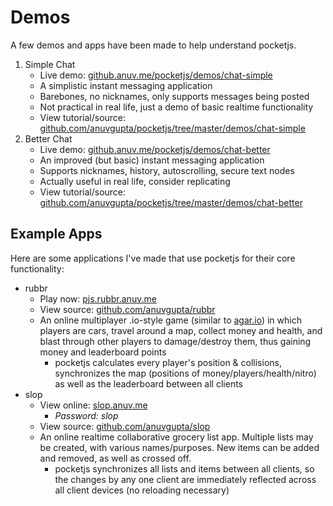 # Demos

A few demos and apps have been made to help understand pocketjs.

1. Simple Chat
    - Live demo: [github.anuv.me/pocketjs/demos/chat-simple](http://github.anuv.me/pocketjs/demos/chat-simple/)
    - A simplistic instant messaging application
    - Barebones, no nicknames, only supports messages being posted
    - Not practical in real life, just a demo of basic realtime functionality
    - View tutorial/source: [github.com/anuvgupta/pocketjs/tree/master/demos/chat-simple](https://github.com/anuvgupta/pocketjs/tree/master/demos/chat-simple)
2. Better Chat
    - Live demo: [github.anuv.me/pocketjs/demos/chat-better](http://github.anuv.me/pocketjs/demos/chat-better/)
    - An improved (but basic) instant messaging application
    - Supports nicknames, history, autoscrolling, secure text nodes
    - Actually useful in real life, consider replicating
    - View tutorial/source: [github.com/anuvgupta/pocketjs/tree/master/demos/chat-better](https://github.com/anuvgupta/pocketjs/tree/master/demos/chat-better)

## Example Apps

Here are some applications I've made that use pocketjs for their core functionality:

-   rubbr
    -   Play now: [pjs.rubbr.anuv.me](http://pjs.rubbr.anuv.me)
    -   View source: [github.com/anuvgupta/rubbr](https://github.com/anuvgupta/rubbr)
    -   An online multiplayer .io-style game (similar to [agar.io](http://agar.io)) in which players are cars, travel around a map, collect money and health, and blast through other players to damage/destroy them, thus gaining money and leaderboard points
        -   pocketjs calculates every player's position & collisions, synchronizes the map (positions of money/players/health/nitro) as well as the leaderboard between all clients
-   slop
    -   View online: [slop.anuv.me](http://slop.anuv.me)
        -   _Password: slop_
    -   View source: [github.com/anuvgupta/slop](https://github.com/anuvgupta/slop)
    -   An online realtime collaborative grocery list app. Multiple lists may be created, with various names/purposes. New items can be added and removed, as well as crossed off.
        -   pocketjs synchronizes all lists and items between all clients, so the changes by any one client are immediately reflected across all client devices (no reloading necessary)
